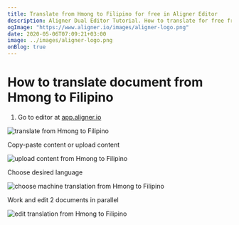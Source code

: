 ```yaml
---
title: Translate from Hmong to Filipino for free in Aligner Editor
description: Aligner Dual Editor Tutorial. How to translate for free from Hmong to Filipino. Aligner is multilingual document management platform. 
ogImage: "https://www.aligner.io/images/aligner-logo.png"
date: 2020-05-06T07:09:21+03:00
image: ../images/aligner-logo.png
onBlog: true
---
```


# How to translate document from Hmong to Filipino

1. Go to editor at [app.aligner.io](https://app.aligner.io "Aligner App web page")

![translate from Hmong to Filipino](../aligner-blank-editor.png "translate from Hmong to Filipino")

Copy-paste content or upload content

![upload content from Hmong to Filipino](../aligner-uploaded-document.png "upload content from Hmong to Filipino")

Choose desired language

![choose machine translation from Hmong to Filipino](../aligner-language-dropdown.png "choose machine translation from Hmong to Filipino")

Work and edit 2 documents in parallel

![edit translation from Hmong to Filipino](../aligner-double-sitded-editor.png "edit translation from Hmong to Filipino")

